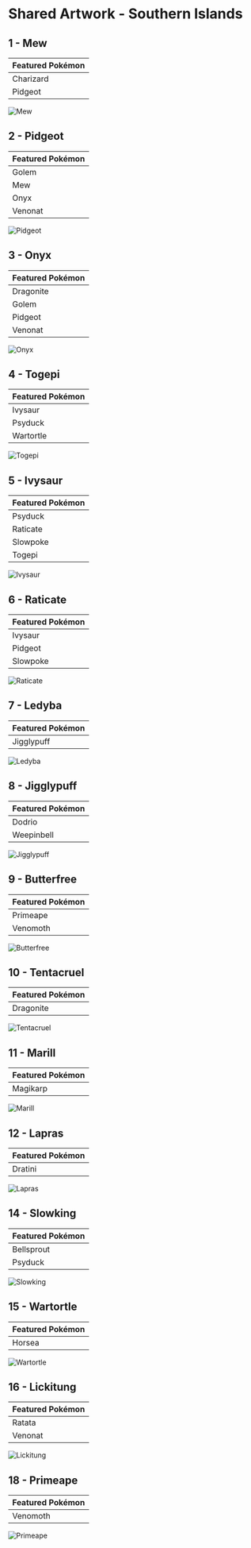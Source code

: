 # Shared Artwork - Southern Islands

## 1 - Mew

|Featured Pokémon|
|:--|
|Charizard
|Pidgeot

![Mew](/images/SharedArtwork/southernislands-1.png)

## 2 - Pidgeot

|Featured Pokémon|
|:--|
|Golem
|Mew
|Onyx
|Venonat

![Pidgeot](/images/SharedArtwork/southernislands-2.png)

## 3 - Onyx

|Featured Pokémon|
|:--|
|Dragonite
|Golem
|Pidgeot
|Venonat

![Onyx](/images/SharedArtwork/southernislands-3.png)

## 4 - Togepi

|Featured Pokémon|
|:--|
|Ivysaur
|Psyduck
|Wartortle

![Togepi](/images/SharedArtwork/southernislands-4.png)

## 5 - Ivysaur

|Featured Pokémon|
|:--|
|Psyduck
|Raticate
|Slowpoke
|Togepi

![Ivysaur](/images/SharedArtwork/southernislands-5.png)

## 6 - Raticate

|Featured Pokémon|
|:--|
|Ivysaur
|Pidgeot
|Slowpoke

![Raticate](/images/SharedArtwork/southernislands-6.png)

## 7 - Ledyba

|Featured Pokémon|
|:--|
|Jigglypuff

![Ledyba](/images/SharedArtwork/southernislands-7.png)

## 8 - Jigglypuff

|Featured Pokémon|
|:--|
|Dodrio
|Weepinbell

![Jigglypuff](/images/SharedArtwork/southernislands-8.png)

## 9 - Butterfree

|Featured Pokémon|
|:--|
|Primeape
|Venomoth

![Butterfree](/images/SharedArtwork/southernislands-9.png)

## 10 - Tentacruel

|Featured Pokémon|
|:--|
|Dragonite

![Tentacruel](/images/SharedArtwork/southernislands-10.png)

## 11 - Marill

|Featured Pokémon|
|:--|
|Magikarp

![Marill](/images/SharedArtwork/southernislands-11.png)

## 12 - Lapras

|Featured Pokémon|
|:--|
|Dratini

![Lapras](/images/SharedArtwork/southernislands-12.png)

## 14 - Slowking

|Featured Pokémon|
|:--|
|Bellsprout
|Psyduck

![Slowking](/images/SharedArtwork/southernislands-14.png)

## 15 - Wartortle

|Featured Pokémon|
|:--|
|Horsea

![Wartortle](/images/SharedArtwork/southernislands-15.png)

## 16 - Lickitung

|Featured Pokémon|
|:--|
|Ratata
|Venonat

![Lickitung](/images/SharedArtwork/southernislands-16.png)

## 18 - Primeape

|Featured Pokémon|
|:--|
|Venomoth

![Primeape](/images/SharedArtwork/southernislands-18.png)